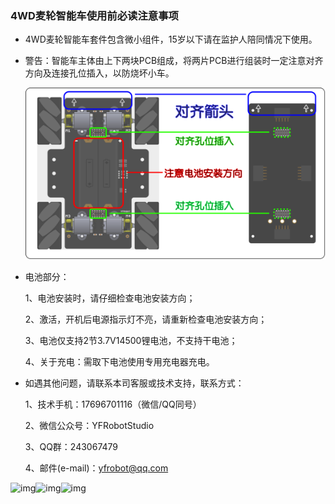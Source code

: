 ### 4WD**麦轮智能车使用前必读注意事项**

- 4WD麦轮智能车套件包含微小组件，15岁以下请在监护人陪同情况下使用。

- 警告：智能车主体由上下两块PCB组成，将两片PCB进行组装时一定注意对齐方向及连接孔位插入，以防烧坏小车。

  ![4wd_PCB安装_w](https://github.com/YFROBOT-TM/yfrobot-tm.github.io/blob/master/pic/4wd_1.png)

- 电池部分：

  1、电池安装时，请仔细检查电池安装方向；

  2、激活，开机后电源指示灯不亮，请重新检查电池安装方向；

  3、电池仅支持2节3.7V14500锂电池，不支持干电池；

  4、关于充电：需取下电池使用专用充电器充电。

- 如遇其他问题，请联系本司客服或技术支持，联系方式：

  1、技术手机：17696701116（微信/QQ同号） 

  2、微信公众号：YFRobotStudio

  3、QQ群：243067479

  4、邮件(e-mail)：yfrobot@qq.com

![img](file:///C:\Users\ADMINI~1\AppData\Local\Temp\ksohtml19476\wps2.jpg)![img](file:///C:\Users\ADMINI~1\AppData\Local\Temp\ksohtml19476\wps3.jpg)![img](file:///C:\Users\ADMINI~1\AppData\Local\Temp\ksohtml19476\wps4.png)

 

 

 